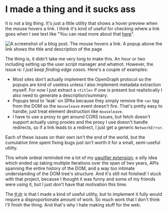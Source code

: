# I made a thing and it sucks ass

It is not a big thing. It's just a little utility that shows a hover preview
when the mouse hovers a link. I think it's kind of useful for checking where a
link goes when I see text like "You can read more about that
[here](https://www.youtube.com/watch?v=dQw4w9WgXcQ)".

![A screenshot of a blog post. The mouse hovers a link. A popup above the link shows the title and description of the page](/images/hover-screenshot.png)

The thing is, it didn't take me very long to make this. An hour or two
including setting up the user script manager and whatnot. However, the issue
is: *I just keep finding edge cases*. Here's a couple of examples:

* Most sites don't actually implement the OpenGraph protocol so the popups are
  kind of useless unless I also implement metadata extraction myself. For now I
  just extract a `<title>` if one is present but realistically I also need to
  generate a description/summary.
* Popups tend to 'leak' on SPAs because they simply remove the `<a>` tag from
  the DOM so  the `mouseleave` event doesn't fire. That's pretty easy to
  handle; just treat element destruction like `mouseleave`.
* I have to use a proxy to get around CORS issues, but fetch doesn't support
  actually using proxies and the proxy I use doesn't handle redirects, so if a
  link leads to a redirect, I just get a generic `NetworkError`.

Each of these issues on their own isn't the end of the world, but the
cumulative time spent fixing bugs just isn't worth it for a small, semi-useful
utility.

This whole ordeal reminded me a lot of my [uwuifier
extension](https://github.com/linnnus/uwu/commits/master); a silly idea which
ended up taking multiple iterations over the span of two years, APIs spanning
the entire history of the DOM, and a way too intimate understanding of the DOM
tree's structure. And it's still not finished! I stuck with that project,
because I thought it was funny and some of my friends were using it, but I just
don't have that motivation this time.

The <abbr title="too long; didn't read">tl;dr</abbr> is that I made a kind of
useful utility, but to implement it fully would require a disproportionate
amount of work. So much work that I don't think I'll finish the thing. And
that's why I hate making stuff for the web.
